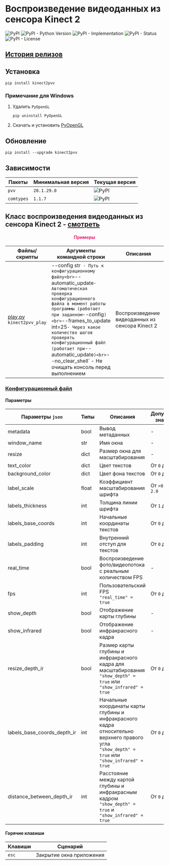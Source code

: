 # Воспроизведение видеоданных из сенсора Kinect 2

![PyPI](https://img.shields.io/pypi/v/kinect2pvv)
![PyPI - Python Version](https://img.shields.io/pypi/pyversions/kinect2pvv)
![PyPI - Implementation](https://img.shields.io/pypi/implementation/kinect2pvv)
![PyPI - Status](https://img.shields.io/pypi/status/kinect2pvv)
![PyPI - License](https://img.shields.io/pypi/l/kinect2pvv)

## [История релизов](https://github.com/DmitryRyumin/pkgs/blob/master/kinect2pvv/NOTES.md)

## Установка

```shell script
pip install kinect2pvv
```

### Примечание для Windows

1. Удалить `PyOpenGL`

    ```shell script
    pip uninstall PyOpenGL
    ```

2. Скачать и установить [PyOpenGL](https://www.lfd.uci.edu/~gohlke/pythonlibs/#pyopengl)

## Обновление

```shell script
pip install --upgrade kinect2pvv
```

## Зависимости

| Пакеты | Минимальная версия | Текущая версия |
| ------ | ------------------ | -------------- |
`pvv` | `20.1.29.0` | ![PyPI](https://img.shields.io/pypi/v/pvv) |
`comtypes` | `1.1.7` | ![PyPI](https://img.shields.io/pypi/v/comtypes) |

## Класс воспроизведения видеоданных из сенсора Kinect 2 - [смотреть](https://github.com/DmitryRyumin/pkgs/blob/master/kinect2pvv/kinect2pvv/viewer.py)

<h4 align="center"><span style="color:#EC256F;">Примеры</span></h4>

| Файлы/скрипты | Аргументы командной строки | Описания |
| ------------- | -------------------------- | -------- |
| [play.py](https://github.com/DmitryRyumin/pkgs/blob/master/kinect2pvv/kinect2pvv/samples/play.py)<br>`kinect2pvv_play` | --config str` - Путь к конфигурационному файлу<br>`--automatic_update` - Автоматическая проверка конфигурационного файла в момент работы программы (работает при заданном `--config`)<br>`--frames_to_update int=25` - Через какое количество шагов проверять конфигурационный файл (работает при `--automatic_update`)<br>`--no_clear_shell` - Не очищать консоль перед выполнением | Воспроизведение видеоданных из сенсора Kinect 2 |

### [Конфигурационный файл](https://github.com/DmitryRyumin/pkgs/blob/master/kinect2pvv/kinect2pvv/configs/config.json)

#### Параметры

| Параметры `json` | Типы | Описания | Допустимые значения |
| ---------------- | ---  | -------- | ------------------- |
| metadata | bool | Вывод метаданных | - |
| window_name | str | Имя окна | - |
| resize | dict | Размер окна для масштабирования | - |
| text_color | dict | Цвет текстов | От `0` до `255` |
| background_color | dict | Цвет фона текстов | От `0` до `255` |
| label_scale | float | Коэффициент масштабирования шрифта | От `>0.0` до `2.0` |
| labels_thickness | int | Толщина линии шрифта | От `1` до `4` |
| labels_base_coords | int | Начальные координаты текстов | От `0` до `100` |
| labels_padding | int | Внутренний отступ для текстов | От `0` до `30` |
| real_time | bool | Воспроизведение фото/видеопотока с реальным количеством FPS | - |
| fps | int | Пользовательский FPS<br>`"real_time" = true` | От `0` до `60` |
| show_depth | bool | Отображение карты глубины | - |
| show_infrared | bool | Отображение инфракрасного кадра | - |
| resize_depth_ir | bool | Размер карты глубины и инфракрасного кадра для масштабирования<br>`"show_depth" = true` или `"show_infrared" = true` | От `0` до `512` |
| labels_base_coords_depth_ir | int | Начальные координаты карты глубины и инфракрасного кадра относительно верхнего правого угла<br>`"show_depth" = true` или `"show_infrared" = true` | От `0` до `100` |
| distance_between_depth_ir | int | Расстояние между картой глубины и инфракрасным кадром<br>`"show_depth" = true` и `"show_infrared" = true` | От `0` до `50` |

#### Горячие клавиши

| Клавиши | Сценарий |
| ------- | -------  |
| `esc` | Закрытие окна приложения |
